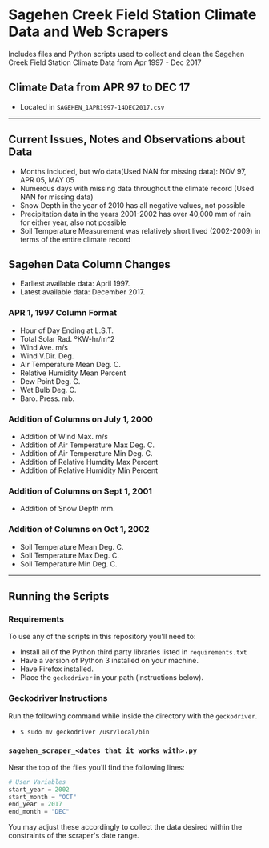 # Sagehen Creek Field Station Climate Data and Web Scrapers

Includes files and Python scripts used to collect and clean the Sagehen Creek Field Station Climate Data from Apr 1997 - Dec 2017

## Climate Data from APR 97 to DEC 17

- Located in `SAGEHEN_1APR1997-14DEC2017.csv`

***

## Current Issues, Notes and Observations about Data

- Months included, but w/o data(Used NAN for missing data): NOV 97, APR 05, MAY 05
- Numerous days with missing data throughout the climate record (Used NAN for missing data)
- Snow Depth in the year of 2010 has all negative values, not possible
- Precipitation data in the years 2001-2002 has over 40,000 mm of rain for either year, also not possible
- Soil Temperature Measurement was relatively short lived (2002-2009) in terms of the entire climate record

## Sagehen Data Column Changes

- Earliest available data: April 1997.
- Latest available data: December 2017.

### APR 1, 1997 Column Format

- Hour of Day Ending at L.S.T.
- Total Solar Rad. ºKW-hr/m^2
- Wind Ave. m/s
- Wind V.Dir. Deg.
- Air Temperature Mean Deg. C.
- Relative Humidity Mean Percent
- Dew Point Deg. C.
- Wet Bulb Deg. C.
- Baro. Press. mb.

### Addition of Columns on July 1, 2000

- Addition of Wind Max. m/s
- Addition of Air Temperature Max Deg. C.
- Addition of Air Temperature Min Deg. C.
- Addition of Relative Humdity Max Percent
- Addition of Relative Humidity Min Percent

### Addition of Columns on Sept 1, 2001

- Addition of Snow Depth mm.

### Addition of Columns on Oct 1, 2002

- Soil Temperature Mean Deg. C.
- Soil Temperature Max Deg. C.
- Soil Temperature Min Deg. C.

***

## Running the Scripts

### Requirements

To use any of the scripts in this repository you'll need to:

- Install all of the Python third party libraries listed in `requirements.txt`
- Have a version of Python 3 installed on your machine.
- Have Firefox installed.
- Place the `geckodriver` in your path (instructions below).

### Geckodriver Instructions

Run the following command while inside the directory with the `geckodriver`.

- `$ sudo mv geckodriver /usr/local/bin`

### `sagehen_scraper_<dates that it works with>.py`

Near the top of the files you'll find the following lines:

```python
# User Variables
start_year = 2002
start_month = "OCT"
end_year = 2017
end_month = "DEC"
```

You may adjust these accordingly to collect the data desired within the constraints of the scraper's date range.

